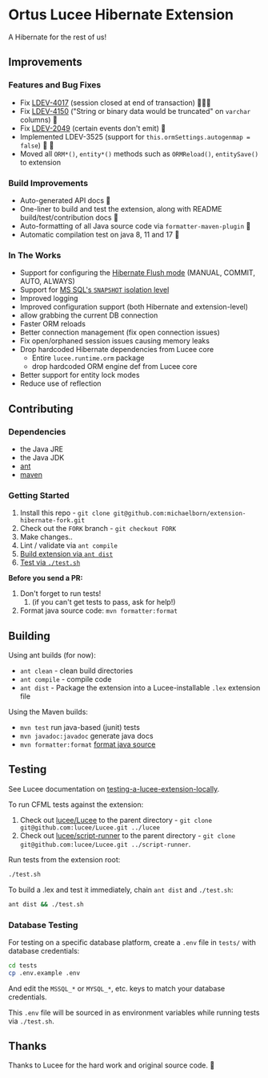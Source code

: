 # Ortus Lucee Hibernate Extension

A Hibernate for the rest of us!

## Improvements

### Features and Bug Fixes

* Fix [LDEV-4017](https://luceeserver.atlassian.net/browse/LDEV-4017) (session closed at end of transaction) 🐛🐛🐛
* Fix [LDEV-4150](https://luceeserver.atlassian.net/browse/LDEV-4150) ("String or binary data would be truncated" on `varchar` columns) 🐛
* Fix [LDEV-2049](https://luceeserver.atlassian.net/browse/LDEV-4308) (certain events don't emit) 🐛
* Implemented LDEV-3525 (support for `this.ormSettings.autogenmap = false`) 🤖 📁
* Moved all `ORM*()`, `entity*()` methods such as `ORMReload()`, `entitySave()` to extension

### Build Improvements

* Auto-generated API docs 📖
* One-liner to build and test the extension, along with README build/test/contribution docs 🔨
* Auto-formatting of all Java source code via `formatter-maven-plugin` 🤖
* Automatic compilation test on java 8, 11 and 17 🤖

### In The Works

* Support for configuring the [Hibernate Flush mode](https://docs.jboss.org/hibernate/orm/5.4/javadocs/org/hibernate/FlushMode.html) (MANUAL, COMMIT, AUTO, ALWAYS)
* Support for [MS SQL's `SNAPSHOT` isolation level](https://learn.microsoft.com/en-us/dotnet/framework/data/adonet/sql/snapshot-isolation-in-sql-server)
* Improved logging
* Improved configuration support (both Hibernate and extension-level)
* allow grabbing the current DB connection
* Faster ORM reloads
* Better connection management (fix open connection issues)
* Fix open/orphaned session issues causing memory leaks
* Drop hardcoded Hibernate dependencies from Lucee core
  * Entire `lucee.runtime.orm` package
  * drop hardcoded ORM engine def from Lucee core
* Better support for entity lock modes
* Reduce use of reflection

## Contributing

### Dependencies

* the Java JRE
* the Java JDK
* [ant](https://www.osradar.com/install-apache-ant-ubuntu-20-04/)
* [maven](https://linuxize.com/post/how-to-install-apache-maven-on-ubuntu-20-04/)

### Getting Started

1. Install this repo - `git clone git@github.com:michaelborn/extension-hibernate-fork.git`
2. Check out the `FORK` branch - `git checkout FORK`
3. Make changes..
4. Lint / validate via `ant compile`
5. [Build extension via `ant dist`](#building)
6. [Test via `./test.sh`](#testing)

**Before you send a PR:**

1. Don't forget to run tests!
   1. (if you can't get tests to pass, ask for help!)
2. Format java source code: `mvn formatter:format`

## Building

Using ant builds (for now):

* `ant clean` - clean build directories
* `ant compile` - compile code
* `ant dist` - Package the extension into a Lucee-installable `.lex` extension file

Using the Maven builds:

* `mvn test` run java-based (junit) tests
* `mvn javadoc:javadoc` generate java docs
* `mvn formatter:format` [format java source](https://code.revelc.net/formatter-maven-plugin/usage.html)

## Testing

See Lucee documentation on [testing-a-lucee-extension-locally](https://docs.lucee.org/guides/working-with-source/building-and-testing-extensions.html#testing-a-lucee-extension-locally).

To run CFML tests against the extension:

1. Check out [lucee/Lucee](https://github.com/lucee/lucee) to the parent directory - `git clone git@github.com:lucee/Lucee.git ../lucee`
2. Check out [lucee/script-runner](https://github.com/lucee/script-runner) to the parent directory - `git clone git@github.com:lucee/Lucee.git ../script-runner`.

Run tests from the extension root:

```bash
./test.sh
```

To build a .lex and test it immediately, chain `ant dist` and `./test.sh`:

```bash
ant dist && ./test.sh
```

### Database Testing

For testing on a specific database platform, create a `.env` file in `tests/` with database credentials:

```bash
cd tests
cp .env.example .env
```

And edit the `MSSQL_*` or `MYSQL_*`, etc. keys to match your database credentials.

This `.env` file will be sourced in as environment variables while running tests via `./test.sh`.

## Thanks

Thanks to Lucee for the hard work and original source code. 👋
